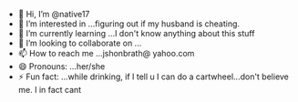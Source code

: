 - 👋 Hi, I’m @native17
- 👀 I’m interested in ...figuring out if my husband is cheating.
- 🌱 I’m currently learning ...I don't know anything about this stuff
- 💞️ I’m looking to collaborate on ...
- 📫 How to reach me ...jshonbrath@ yahoo.com
- 😄 Pronouns: ...her/she
- ⚡ Fun fact: ...while drinking, if I tell u I can do a cartwheel...don't believe me. I in fact cant

<!---
native17/native17 is a ✨ special ✨ repository because its `README.md` (this file) appears on your GitHub profile.
You can click the Preview link to take a look at your changes.
--->
